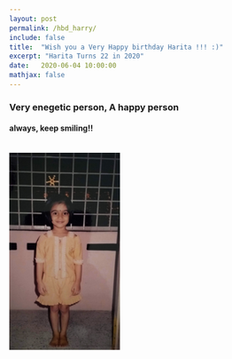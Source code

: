 ```yaml
---
layout: post
permalink: /hbd_harry/
include: false
title:  "Wish you a Very Happy birthday Harita !!! :)"
excerpt: "Harita Turns 22 in 2020"
date:   2020-06-04 10:00:00
mathjax: false
---
```







### Very enegetic person, A happy person 
#### always, keep smiling!!
<br/> <img src="/Harita_Bday_Wishes/IMG_20200604_090221.jpg" width="200" height="355" /> <br/>